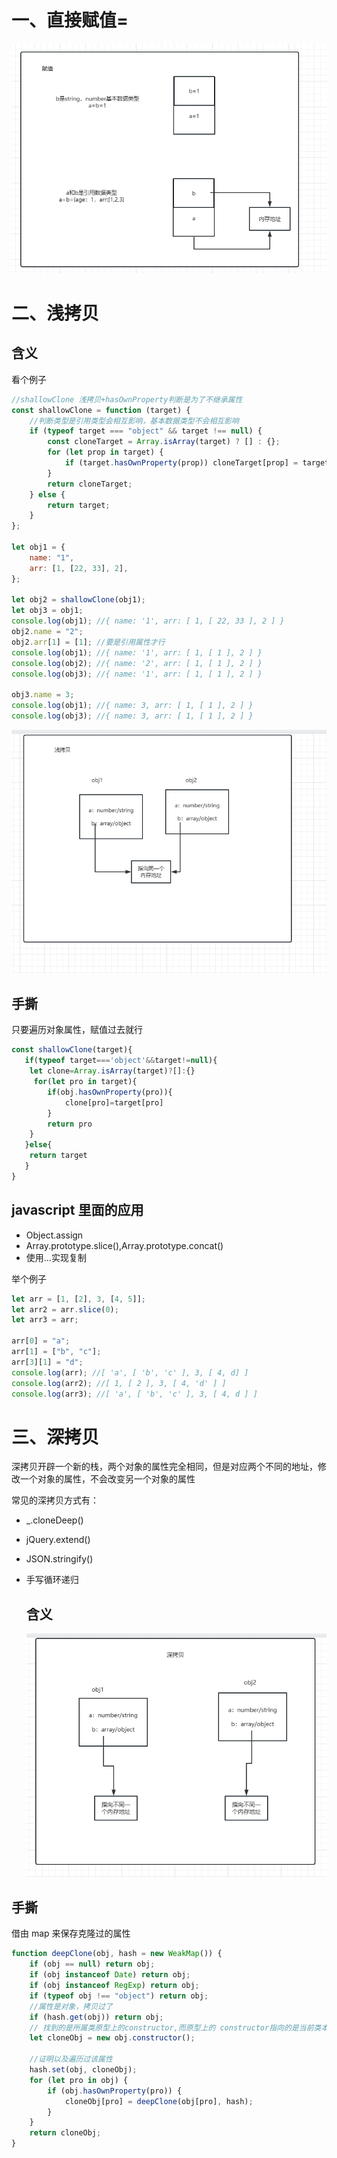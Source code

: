 # 一、直接赋值=

![这是图片](./2.png)

# 二、浅拷贝

## 含义

看个例子

```js
//shallowClone 浅拷贝+hasOwnProperty判断是为了不继承属性
const shallowClone = function (target) {
	//判断类型是引用类型会相互影响，基本数据类型不会相互影响
	if (typeof target === "object" && target !== null) {
		const cloneTarget = Array.isArray(target) ? [] : {};
		for (let prop in target) {
			if (target.hasOwnProperty(prop)) cloneTarget[prop] = target[prop];
		}
		return cloneTarget;
	} else {
		return target;
	}
};

let obj1 = {
	name: "1",
	arr: [1, [22, 33], 2],
};

let obj2 = shallowClone(obj1);
let obj3 = obj1;
console.log(obj1); //{ name: '1', arr: [ 1, [ 22, 33 ], 2 ] }
obj2.name = "2";
obj2.arr[1] = [1]; //要是引用属性才行
console.log(obj1); //{ name: '1', arr: [ 1, [ 1 ], 2 ] }
console.log(obj2); //{ name: '2', arr: [ 1, [ 1 ], 2 ] }
console.log(obj3); //{ name: '1', arr: [ 1, [ 1 ], 2 ] }

obj3.name = 3;
console.log(obj1); //{ name: 3, arr: [ 1, [ 1 ], 2 ] }
console.log(obj3); //{ name: 3, arr: [ 1, [ 1 ], 2 ] }
```

![这是图片](1.png)

## 手撕

只要遍历对象属性，赋值过去就行

```js
const shallowClone(target){
   if(typeof target==='object'&&target!=null){
    let clone=Array.isArray(target)?[]:{}
     for(let pro in target){
        if(obj.hasOwnProperty(pro)){
            clone[pro]=target[pro]
        }
        return pro
    }
   }else{
    return target
   }
}
```

## javascript 里面的应用

- Object.assign
- Array.prototype.slice(),Array.prototype.concat()
- 使用...实现复制

举个例子

```js
let arr = [1, [2], 3, [4, 5]];
let arr2 = arr.slice(0);
let arr3 = arr;

arr[0] = "a";
arr[1] = ["b", "c"];
arr[3][1] = "d";
console.log(arr); //[ 'a', [ 'b', 'c' ], 3, [ 4, d] ]
console.log(arr2); //[ 1, [ 2 ], 3, [ 4, 'd' ] ]
console.log(arr3); //[ 'a', [ 'b', 'c' ], 3, [ 4, d ] ]
```

# 三、深拷贝

深拷贝开辟一个新的栈，两个对象的属性完全相同，但是对应两个不同的地址，修改一个对象的属性，不会改变另一个对象的属性

常见的深拷贝方式有：

- \_.cloneDeep()

- jQuery.extend()

- JSON.stringify()

- 手写循环递归

  ## 含义

  ![这是图片](./3.png)

## 手撕

借由 map 来保存克隆过的属性

```js
function deepClone(obj, hash = new WeakMap()) {
	if (obj == null) return obj;
	if (obj instanceof Date) return obj;
	if (obj instanceof RegExp) return obj;
	if (typeof obj !== "object") return obj;
	//属性是对象，拷贝过了
	if (hash.get(obj)) return obj;
	// 找到的是所属类原型上的constructor,而原型上的 constructor指向的是当前类本身
	let cloneObj = new obj.constructor();

	//证明以及遍历过该属性
	hash.set(obj, cloneObj);
	for (let pro in obj) {
		if (obj.hasOwnProperty(pro)) {
			cloneObj[pro] = deepClone(obj[pro], hash);
		}
	}
	return cloneObj;
}
```
